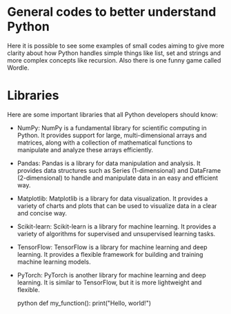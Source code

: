 # General codes to better understand Python
Here it is possible to see some examples of small codes aiming to give more clarity about how Python handles simple things like list, set and strings and more complex concepts like recursion. Also there is one funny game called Wordle. 

# Libraries
Here are some important libraries that all Python developers should know:

- NumPy: NumPy is a fundamental library for scientific computing in Python. It provides support for large, multi-dimensional arrays and matrices, along with a collection of mathematical functions to manipulate and analyze these arrays efficiently.
- Pandas: Pandas is a library for data manipulation and analysis. It provides data structures such as Series (1-dimensional) and DataFrame (2-dimensional) to handle and manipulate data in an easy and efficient way.
- Matplotlib: Matplotlib is a library for data visualization. It provides a variety of charts and plots that can be used to visualize data in a clear and concise way.
- Scikit-learn: Scikit-learn is a library for machine learning. It provides a variety of algorithms for supervised and unsupervised learning tasks.
- TensorFlow: TensorFlow is a library for machine learning and deep learning. It provides a flexible framework for building and training machine learning models.
- PyTorch: PyTorch is another library for machine learning and deep learning. It is similar to TensorFlow, but it is more lightweight and flexible.

  python
  def my_function():
    print("Hello, world!")
